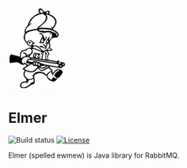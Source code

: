 ![alt tag](https://github.com/FinderSystems/Elmer/blob/master/logo.png)

# Elmer

![Build status](https://travis-ci.org/FinderSystems/Elmer.svg?branch=master)
[![License](https://img.shields.io/badge/license-MIT-blue.svg)](https://github.com/FinderSystems/Elmer/blob/master/LICENSE)

Elmer (spelled ewmew) is Java library for RabbitMQ.
